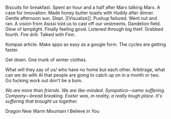 Biscuits for breakfast. Spent an hour and a half after Marx talking Marx. A case for innovation. Made honey butter toasts with Huddy after dinner. Gentle afternoon sun. Slept. [[Visualize]]. Pushup failured. Went out and ran. A vision from Asissi told us to cast off our vestments. Dandelion field. Glow of lamplight. Finally feeling good. Listened through big thief. Grabbed fourth. Fire drill. Talked with Finn.

Kompas article.
Make apps as easy as a google form.
The cycles are getting faster.

Get down. 
One trunk of winter clothes.

What will they say of us/ who have no home but each other.
Arbitrage, what can we do with AI that people are going to catch up on in a month or two.
Go fucking work out don't be a bum.

*We are more than friends. We are like-minded. Sympatico—same suffering. Company—bread breaking. Exeter was, in reality, a really tough place. It's suffering that brought us together.* 

Dragon New Warm Mountain I Believe in You
